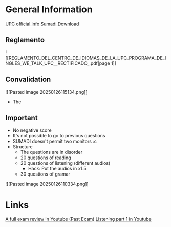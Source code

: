 # General Information
[UPC official info](https://www.upc.edu.pe/ingles-en-la-upc/prueba-de-definicion-de-niveles/)
[Sumadi Download](https://app-electron-latam.sumadi.net/download/app/es/us/global/v2)
## Reglamento
![[REGLAMENTO_DEL_CENTRO_DE_IDIOMAS_DE_LA_UPC_PROGRAMA_DE_INGLES_WE_TALK_UPC__RECTIFICADO_.pdf|page 1]]

## Convalidation
![[Pasted image 20250126115134.png]]
* The
## Important
+ No negative score 
+ It's not possible to go to previous questions
+ SUMADI doesn't permit two monitors :c
+ Structure
	+ The questions are in disorder
	+ 20 questions of reading
	+ 20 questions of listening (different audios)
		+ Hack: Put the audios in x1.5
	+ 30 questions of gramar

![[Pasted image 20250126110334.png]]

# Links
[A full exam review in Youtube (Past Exam)](https://www.youtube.com/watch?v=vfXvSEp1Cg0)
[Listening part 1 in Youtube](https://www.youtube.com/watch?v=wkjKij2gYb0)

